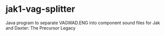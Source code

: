 # jak1-vag-splitter
Java program to separate VAGWAD.ENG into component sound files for Jak and Daxter: The Precursor Legacy
